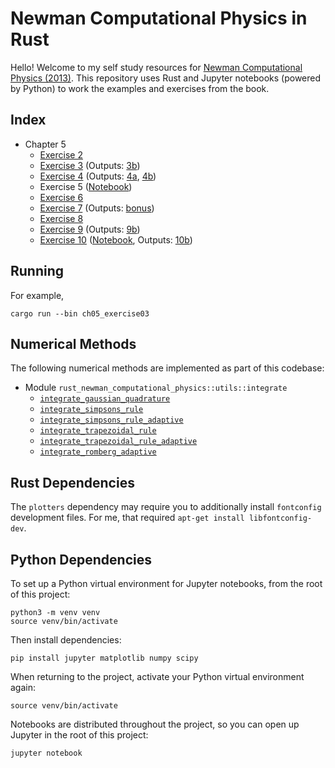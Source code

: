 # Newman Computational Physics in Rust

Hello! Welcome to my self study resources for [Newman Computational Physics (2013)](https://websites.umich.edu/~mejn/cp/). This repository uses Rust and Jupyter notebooks (powered by Python) to work the examples and exercises from the book.

<!-- TODO: include assets generated by problems in the repository and have links to them here. -->

## Index

* Chapter 5
  - [Exercise 2](./src/ch05/ch05_exercise02.rs)
  - [Exercise 3](./src/ch05/ch05_exercise03.rs) (Outputs: [3b](./out_ch05_exercise03_b.png))
  - [Exercise 4](./src/ch05/ch05_exercise04.rs)  (Outputs: [4a](./out_ch05_exercise04_a.png), [4b](./out_ch05_exercise04_b.png))
  - Exercise 5 ([Notebook](./src/ch05/ch05_exercise05.ipynb))
  - [Exercise 6](./src/ch05/ch05_exercise06.rs)
  - [Exercise 7](./src/ch05/ch05_exercise07.rs) (Outputs: [bonus](./out_ch05_exercise07_bonus.png))
  - [Exercise 8](./src/ch05/ch05_exercise08.rs)
  - [Exercise 9](./src/ch05/ch05_exercise09.rs) (Outputs: [9b](./out_ch05_exercise09_b.png))
  - [Exercise 10](./src/ch05/ch05_exercise10.rs) ([Notebook](./src/ch05/ch05_exercise10.ipynb), Outputs: [10b](./out_ch05_exercise10_b.png))

## Running

For example,

```
cargo run --bin ch05_exercise03
```

## Numerical Methods

The following numerical methods are implemented as part of this codebase:

* Module `rust_newman_computational_physics::utils::integrate`
  - [`integrate_gaussian_quadrature`](./src/utils/integrate/integrate_gaussian_quadrature.rs)
  - [`integrate_simpsons_rule`](./src/utils/integrate/integrate_simpsons_rule.rs)
  - [`integrate_simpsons_rule_adaptive`](./src/utils/integrate/integrate_simpsons_rule.rs)
  - [`integrate_trapezoidal_rule`](./src/utils/integrate/integrate_trapezoidal_rule.rs)
  - [`integrate_trapezoidal_rule_adaptive`](./src/utils/integrate/integrate_trapezoidal_rule.rs)
  - [`integrate_romberg_adaptive`](./src/utils/integrate/integrate_trapezoidal_rule.rs)

## Rust Dependencies

The `plotters` dependency may require you to additionally install `fontconfig` development files.
For me, that required `apt-get install libfontconfig-dev`.

## Python Dependencies

To set up a Python virtual environment for Jupyter notebooks, from the root of this project:

```
python3 -m venv venv
source venv/bin/activate
```

Then install dependencies:

```
pip install jupyter matplotlib numpy scipy
```

When returning to the project, activate your Python virtual environment again:

```
source venv/bin/activate
```

Notebooks are distributed throughout the project, so you can open up Jupyter in the root of this project:

```
jupyter notebook
```
